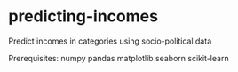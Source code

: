 # predicting-incomes
Predict incomes in categories using socio-political data

Prerequisites:
numpy
pandas
matplotlib
seaborn
scikit-learn
